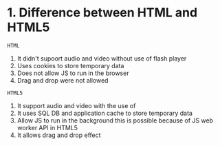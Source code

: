 # 1. Difference between HTML and HTML5

`HTML`                                                               
1. It didn't supoort audio and video without use of flash player
2. Uses cookies to store temporary data
3. Does not allow JS to run in the browser
4. Drag and drop were not allowed                
                                                                  
`HTML5`
1. It support audio and video with the use of <audio> and <video> tag   
2. It uses SQL DB and application cache to store temporary data
3. Allow JS to run in the background this is possible because of JS web worker API in HTML5
4. It allows drag and drop effect
